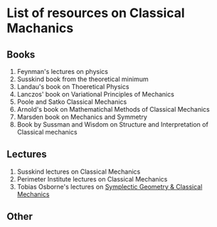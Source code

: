   # List of resources on Classical Machanics

  ## Books
  1. Feynman's lectures on physics 
  2. Susskind book from the theoretical minimum
  3. Landau's book on Thoeretical Physics
  4. Lanczos' book on Variational Principles of Mechanics
  5. Poole and Satko Classical Mechanics
  6. Arnold's book on Mathematichal Methods of Classical Mechanics
  7. Marsden book on Mechanics and Symmetry
  8. Book by Sussman and Wisdom on Structure and Interpretation of Classical mechanics

  ## Lectures
  1. Susskind lectures on Classical Mechanics
  2. Perimeter Institute lectures on Classical Mechanics
  3. Tobias Osborne's lectures on [Symplectic Geometry & Classical Mechanics](https://www.youtube.com/playlist?list=PLDfPUNusx1EoVnrQcCRishydtNBYU6A0c)

  ## Other

